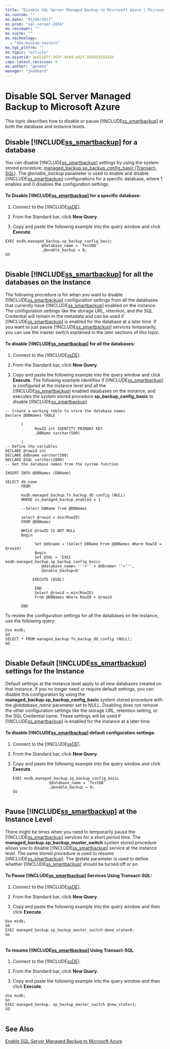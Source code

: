 ```yaml
---
title: "Disable SQL Server Managed Backup to Microsoft Azure | Microsoft Docs"
ms.custom: ""
ms.date: "03/04/2017"
ms.prod: "sql-server-2016"
ms.reviewer: ""
ms.suite: ""
ms.technology: 
  - "dbe-backup-restore"
ms.tgt_pltfrm: ""
ms.topic: "article"
ms.assetid: 3e02187f-363f-4e69-a82f-583953592544
caps.latest.revision: 8
ms.author: "genemi"
manager: "jhubbard"
---
```

# Disable SQL Server Managed Backup to Microsoft Azure
  This topic describes how to disable or pause [!INCLUDE[ss_smartbackup](../../relational-databases/backup-restore/includes/ss-smartbackup-md.md)] at both the database and instance levels.  
  
##  <a name="DatabaseDisable"></a> Disable [!INCLUDE[ss_smartbackup](../../relational-databases/backup-restore/includes/ss-smartbackup-md.md)] for a database  
 You can disable [!INCLUDE[ss_smartbackup](../../relational-databases/backup-restore/includes/ss-smartbackup-md.md)] settings by using the system stored procedure, [managed_backup.sp_backup_config_basic (Transact-SQL)](../../relational-databases/system-stored-procedures/managed-backup.sp-backup-config-basic-transact-sql.md). The *@enable_backup* parameter is used to enable and disable [!INCLUDE[ss_smartbackup](../../relational-databases/backup-restore/includes/ss-smartbackup-md.md)] configurations for a specific database, where 1 enables and 0 disables the configuration settings.  
  
#### To Disable [!INCLUDE[ss_smartbackup](../../relational-databases/backup-restore/includes/ss-smartbackup-md.md)] for a specific database:  
  
1.  Connect to the [!INCLUDE[ssDE](../../analysis-services/instances/install/windows/includes/ssde-md.md)].  
  
2.  From the Standard bar, click **New Query**.  
  
3.  Copy and paste the following example into the query window and click **Execute**.  
  
```  
EXEC msdb.managed_backup.sp_backup_config_basic  
                @database_name = 'TestDB'   
                ,@enable_backup = 0;  
GO  
  
```  
  
##  <a name="DatabaseAllDisable"></a> Disable [!INCLUDE[ss_smartbackup](../../relational-databases/backup-restore/includes/ss-smartbackup-md.md)] for all the databases on the Instance  
 The following procedure is for when you want to disable [!INCLUDE[ss_smartbackup](../../relational-databases/backup-restore/includes/ss-smartbackup-md.md)] configuration settings from all the databases that currently have [!INCLUDE[ss_smartbackup](../../relational-databases/backup-restore/includes/ss-smartbackup-md.md)] enabled on the instance.  The configuration settings like the storage URL, retention, and the SQL Credential will remain in the metadata and can be used if [!INCLUDE[ss_smartbackup](../../relational-databases/backup-restore/includes/ss-smartbackup-md.md)] is enabled for the database at a later time. If you want to just pause [!INCLUDE[ss_smartbackup](../../relational-databases/backup-restore/includes/ss-smartbackup-md.md)] services temporarily, you can use the master switch explained in the later sections of this topic.  
  
#### To disable [!INCLUDE[ss_smartbackup](../../relational-databases/backup-restore/includes/ss-smartbackup-md.md)] for all the databases:  
  
1.  Connect to the [!INCLUDE[ssDE](../../analysis-services/instances/install/windows/includes/ssde-md.md)].  
  
2.  From the Standard bar, click **New Query**.  
  
3.  Copy and paste the following example into the query window and click **Execute**. The following example identifies if [!INCLUDE[ss_smartbackup](../../relational-databases/backup-restore/includes/ss-smartbackup-md.md)] is configured at the instance level and all the [!INCLUDE[ss_smartbackup](../../relational-databases/backup-restore/includes/ss-smartbackup-md.md)] enabled databases on the instance, and executes the system stored procedure **sp_backup_config_basic** to disable [!INCLUDE[ss_smartbackup](../../relational-databases/backup-restore/includes/ss-smartbackup-md.md)].  
  
```  
-- Create a working table to store the database names  
Declare @DBNames TABLE  
  
       (  
             RowID int IDENTITY PRIMARY KEY  
             ,DBName varchar(500)  
  
       )  
-- Define the variables  
DECLARE @rowid int  
DECLARE @dbname varchar(500)  
DECLARE @SQL varchar(2000)  
-- Get the database names from the system function  
  
INSERT INTO @DBNames (DBName)  
  
SELECT db_name  
       FROM   
  
       msdb.managed_backup.fn_backup_db_config (NULL)  
       WHERE is_managed_backup_enabled = 1  
  
       --Select DBName from @DBNames  
  
       select @rowid = min(RowID)  
       FROM @DBNames  
  
       WHILE @rowID IS NOT NULL  
       Begin  
  
             Set @dbname = (Select DBName From @DBNames Where RowID = @rowid)  
             Begin  
             Set @SQL = 'EXEC msdb.managed_backup.sp_backup_config_basic    
                @database_name= '''+'' + @dbname+ ''+''',   
                @enable_backup=0'  
  
            EXECUTE (@SQL)  
  
             END  
             Select @rowid = min(RowID)  
             From @DBNames Where RowID > @rowid  
  
       END  
```  
  
 To review the configuration settings for all the databases on the instance, use the following query:  
  
```  
Use msdb;  
GO  
SELECT * FROM managed_backup.fn_backup_db_config (NULL);  
GO  
  
```  
  
##  <a name="InstanceDisable"></a> Disable Default [!INCLUDE[ss_smartbackup](../../relational-databases/backup-restore/includes/ss-smartbackup-md.md)] settings for the Instance  
 Default settings at the instance level apply to all new databases created on that instance.  If you no longer need or require default settings, you can disable this configuration by using the **managed_backup.sp_backup_config_basic** system stored procedure with the *@database_name* parameter set to NULL. Disabling does not remove the other configuration settings like the storage URL, retention setting, or the SQL Credential name. These settings will be used if [!INCLUDE[ss_smartbackup](../../relational-databases/backup-restore/includes/ss-smartbackup-md.md)] is enabled for the instance at a later time.  
  
#### To disable [!INCLUDE[ss_smartbackup](../../relational-databases/backup-restore/includes/ss-smartbackup-md.md)] default configuration settings:  
  
1.  Connect to the [!INCLUDE[ssDE](../../analysis-services/instances/install/windows/includes/ssde-md.md)].  
  
2.  From the Standard bar, click **New Query**.  
  
3.  Copy and paste the following example into the query window and click **Execute**.  
  
    ```  
    EXEC msdb.managed_backup.sp_backup_config_basic  
                    @database_name = 'TestDB'   
                    ,@enable_backup = 0;  
    GO  
  
    ```  
  
##  <a name="InstancePause"></a> Pause [!INCLUDE[ss_smartbackup](../../relational-databases/backup-restore/includes/ss-smartbackup-md.md)] at the Instance Level  
 There might be times when you need to temporarily pause the [!INCLUDE[ss_smartbackup](../../relational-databases/backup-restore/includes/ss-smartbackup-md.md)] services for a short period time.  The **managed_backup.sp_backup_master_switch** system stored procedure allows you to disable [!INCLUDE[ss_smartbackup](../../relational-databases/backup-restore/includes/ss-smartbackup-md.md)] service at the instance level.  The same stored procedure is used to resume [!INCLUDE[ss_smartbackup](../../relational-databases/backup-restore/includes/ss-smartbackup-md.md)]. The @state parameter is used to define whether [!INCLUDE[ss_smartbackup](../../relational-databases/backup-restore/includes/ss-smartbackup-md.md)] should be turned off or on.  
  
#### To Pause [!INCLUDE[ss_smartbackup](../../relational-databases/backup-restore/includes/ss-smartbackup-md.md)] Services Using Transact-SQL:  
  
1.  Connect to the [!INCLUDE[ssDE](../../analysis-services/instances/install/windows/includes/ssde-md.md)].  
  
2.  From the Standard bar, click **New Query**.  
  
3.  Copy and paste the following example into the query window and then click **Execute**  
  
```  
Use msdb;  
GO  
EXEC managed_backup.sp_backup_master_switch @new_state=0;  
Go  
  
```  
  
#### To resume [!INCLUDE[ss_smartbackup](../../relational-databases/backup-restore/includes/ss-smartbackup-md.md)] Using Transact-SQL  
  
1.  Connect to the [!INCLUDE[ssDE](../../analysis-services/instances/install/windows/includes/ssde-md.md)].  
  
2.  From the Standard bar, click **New Query**.  
  
3.  Copy and paste the following example into the query window and then click **Execute**.  
  
```  
Use msdb;  
Go  
EXEC managed_backup. sp_backup_master_switch @new_state=1;  
GO  
  
```  
  
## See Also  
 [Enable SQL Server Managed Backup to Microsoft Azure](../../relational-databases/backup-restore/enable-sql-server-managed-backup-to-microsoft-azure.md)  
  
  